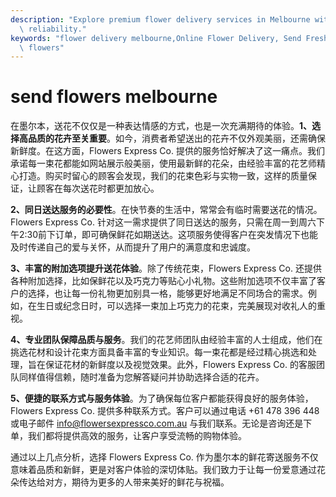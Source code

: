 ```yaml
---
description: "Explore premium flower delivery services in Melbourne with a focus on freshness and\
  \ reliability."
keywords: "flower delivery melbourne,Online Flower Delivery, Send Fresh Flowers in Melbourne,melbourne\
  \ flowers"
---
```

# send flowers melbourne

在墨尔本，送花不仅仅是一种表达情感的方式，也是一次充满期待的体验。**1、选择高品质的花卉至关重要**。如今，消费者希望送出的花卉不仅外观美丽，还需确保新鲜度。在这方面，Flowers Express Co. 提供的服务恰好解决了这一痛点。我们承诺每一束花都能如网站展示般美丽，使用最新鲜的花朵，由经验丰富的花艺师精心打造。购买时留心的顾客会发现，我们的花束色彩与实物一致，这样的质量保证，让顾客在每次送花时都更加放心。

**2、同日送达服务的必要性**。在快节奏的生活中，常常会有临时需要送花的情况。Flowers Express Co. 针对这一需求提供了同日送达的服务，只需在周一到周六下午2:30前下订单，即可确保鲜花如期送达。这项服务使得客户在突发情况下也能及时传递自己的爱与关怀，从而提升了用户的满意度和忠诚度。

**3、丰富的附加选项提升送花体验**。除了传统花束，Flowers Express Co. 还提供各种附加选择，比如保鲜花以及巧克力等贴心小礼物。这些附加选项不仅丰富了客户的选择，也让每一份礼物更加别具一格，能够更好地满足不同场合的需求。例如，在生日或纪念日时，可以选择一束加上巧克力的花束，完美展现对收礼人的重视。

**4、专业团队保障品质与服务**。我们的花艺师团队由经验丰富的人士组成，他们在挑选花材和设计花束方面具备丰富的专业知识。每一束花都是经过精心挑选和处理，旨在保证花材的新鲜度以及视觉效果。此外，Flowers Express Co. 的客服团队同样值得信赖，随时准备为您解答疑问并协助选择合适的花卉。

**5、便捷的联系方式与服务体验**。为了确保每位客户都能获得良好的服务体验，Flowers Express Co. 提供多种联系方式。客户可以通过电话 +61 478 396 448 或电子邮件 info@flowersexpressco.com.au 与我们联系。无论是咨询还是下单，我们都将提供高效的服务，让客户享受流畅的购物体验。

通过以上几点分析，选择 Flowers Express Co. 作为墨尔本的鲜花寄送服务不仅意味着品质和新鲜，更是对客户体验的深切体贴。我们致力于让每一份爱意通过花朵传达给对方，期待为更多的人带来美好的鲜花与祝福。
